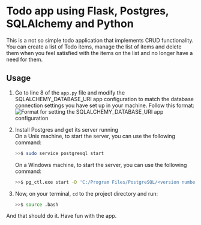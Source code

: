 # Todo app using Flask, Postgres, SQLAlchemy and Python

This is a not so simple todo application that implements CRUD functionality. You can create a list of Todo items, manage the list of items and delete them when you feel satisfied with the items on the list and no longer have a need for them.

## Usage

1. Go to line 8 of the `app.py` file and modify the SQLALCHEMY_DATABASE_URI app configuration to match the database connection settings you have set up in your machine.
   Follow this format:
   ![Format for setting the SQLALCHEMY_DATABASE_URI app configuration](https://video.udacity-data.com/topher/2019/August/5d4df44e_database-connection-uri-parts/database-connection-uri-parts.png)

2. Install Postgres and get its server running  
   On a Unix machine, to start the server, you can use the following command:

   ```bash
   >>$ sudo service postgresql start
   ```

   On a Windows machine, to start the server, you can use the following command:

   ```bash
   >>$ pg_ctl.exe start -D 'C:/Program Files/PostgreSQL/<version number>/data'
   ```

3. Now, on your terminal, `cd` to the project directory and run:

   ```bash
   >>$ source .bash
   ```

And that should do it. Have fun with the app.
